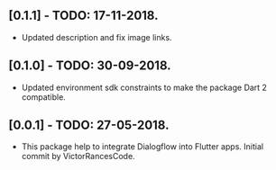 ## [0.1.1] - TODO: 17-11-2018.

* Updated description and fix image links.

## [0.1.0] - TODO: 30-09-2018.

* Updated environment sdk constraints to make the package Dart 2 compatible.

## [0.0.1] - TODO: 27-05-2018.

* This package help to integrate Dialogflow into Flutter apps. Initial commit by VictorRancesCode.

